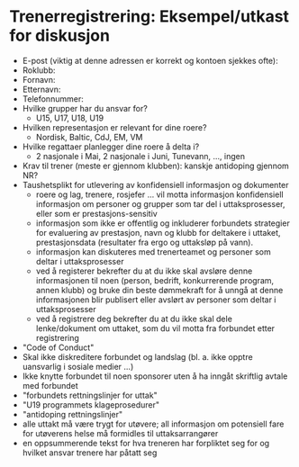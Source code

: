 # Trenerregistrering: Eksempel/utkast for diskusjon
- E-post (viktig at denne adressen er korrekt og kontoen sjekkes ofte):
- Roklubb:
- Fornavn:
- Etternavn:
- Telefonnummer:
- Hvilke grupper har du ansvar for?
    - U15, U17, U18, U19
- Hvilken representasjon er relevant for dine roere?
    - Nordisk, Baltic, CdJ, EM, VM 
- Hvilke regattaer planlegger dine roere å delta i?
    - 2 nasjonale i Mai, 2 nasjonale i Juni, Tunevann, ..., ingen
- Krav til trener (meste er gjennom klubben): kanskje antidoping gjennom NR?
- Taushetsplikt for utlevering av konfidensiell informasjon og dokumenter
    - roere og lag, trenere, rosjefer ... vil motta informasjon konfidensiell informasjon om personer og grupper som tar del i uttaksprosesser, eller som er prestasjons-sensitiv
    - informasjon som ikke er offentlig og inkluderer forbundets strategier for evaluering av prestasjon, navn og klubb for deltakere i uttaket, prestasjonsdata (resultater fra ergo og uttaksløp på vann).
    - informasjon kan diskuteres med trenerteamet og personer som deltar i uttaksprosesser
    - ved å registerer bekrefter du at du ikke skal avsløre denne informasjonen til noen (person, bedrift, konkurrerende program, annen klubb) og bruke din beste dømmekraft for å unngå at denne informasjonen blir publisert eller avslørt av personer som deltar i uttaksprosesser
    - ved å registrere deg bekrefter du at du ikke skal dele lenke/dokument om uttaket, som du vil motta fra forbundet etter registrering
- "Code of Conduct"
- Skal ikke diskreditere forbundet og landslag (bl. a. ikke opptre uansvarlig i sosiale medier ...)
- Ikke knytte forbundet til noen sponsorer uten å ha inngåt skriftlig avtale med forbundet
- "forbundets rettningslinjer for uttak"
- "U19 programmets klageprosedurer"
- "antidoping rettningslinjer"
- alle uttakt må være trygt for utøvere; all informasjon om potensiell fare for utøverens helse må formidles til uttaksarrangører
- en oppsummerende tekst for hva treneren har forpliktet seg for og hvilket ansvar trenere har påtatt seg


